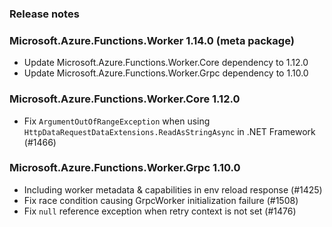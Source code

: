 ### Release notes
<!-- Please add your release notes in the following format:
- My change description (#PR/#issue)
-->

### Microsoft.Azure.Functions.Worker 1.14.0 (meta package)
- Update Microsoft.Azure.Functions.Worker.Core dependency to 1.12.0
- Update Microsoft.Azure.Functions.Worker.Grpc dependency to 1.10.0
### Microsoft.Azure.Functions.Worker.Core 1.12.0
- Fix `ArgumentOutOfRangeException` when using `HttpDataRequestDataExtensions.ReadAsStringAsync` in .NET Framework (#1466)
### Microsoft.Azure.Functions.Worker.Grpc 1.10.0
- Including worker metadata & capabilities in env reload response (#1425)
- Fix race condition causing GrpcWorker initialization failure (#1508)
- Fix `null` reference exception when retry context is not set (#1476)